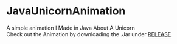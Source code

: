 # JavaUnicornAnimation
A simple animation I Made in Java About A Unicorn<br />
Check out the Animation by downloading the .Jar under [RELEASE](https://github.com/M4rkFlor/JavaUnicornAnimation/releases "release page")
